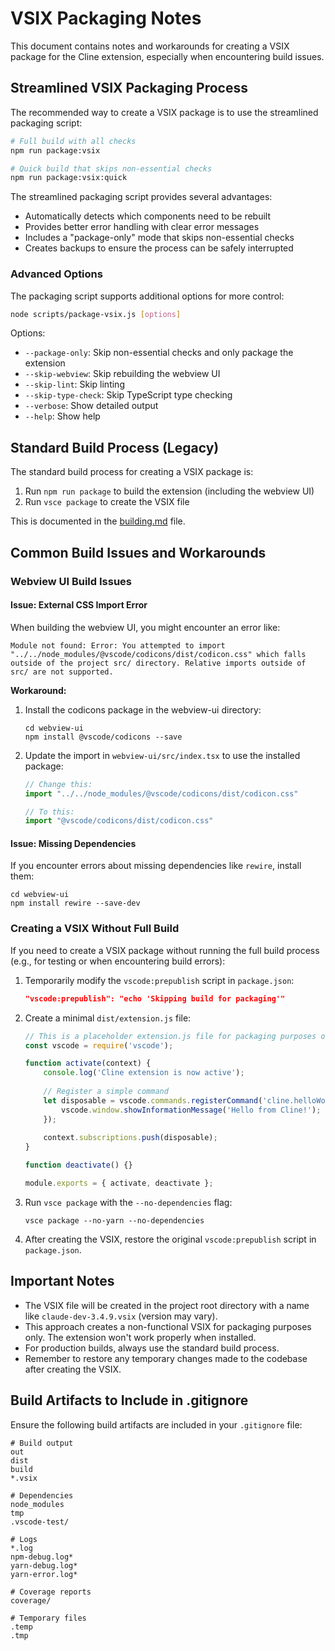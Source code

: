 # VSIX Packaging Notes

This document contains notes and workarounds for creating a VSIX package for the Cline extension, especially when encountering build issues.

## Streamlined VSIX Packaging Process

The recommended way to create a VSIX package is to use the streamlined packaging script:

```bash
# Full build with all checks
npm run package:vsix

# Quick build that skips non-essential checks
npm run package:vsix:quick
```

The streamlined packaging script provides several advantages:
- Automatically detects which components need to be rebuilt
- Provides better error handling with clear error messages
- Includes a "package-only" mode that skips non-essential checks
- Creates backups to ensure the process can be safely interrupted

### Advanced Options

The packaging script supports additional options for more control:

```bash
node scripts/package-vsix.js [options]
```

Options:
- `--package-only`: Skip non-essential checks and only package the extension
- `--skip-webview`: Skip rebuilding the webview UI
- `--skip-lint`: Skip linting
- `--skip-type-check`: Skip TypeScript type checking
- `--verbose`: Show detailed output
- `--help`: Show help

## Standard Build Process (Legacy)

The standard build process for creating a VSIX package is:

1. Run `npm run package` to build the extension (including the webview UI)
2. Run `vsce package` to create the VSIX file

This is documented in the [building.md](./building.md) file.

## Common Build Issues and Workarounds

### Webview UI Build Issues

#### Issue: External CSS Import Error

When building the webview UI, you might encounter an error like:

```
Module not found: Error: You attempted to import "../../node_modules/@vscode/codicons/dist/codicon.css" which falls outside of the project src/ directory. Relative imports outside of src/ are not supported.
```

**Workaround:**
1. Install the codicons package in the webview-ui directory:
   ```
   cd webview-ui
   npm install @vscode/codicons --save
   ```

2. Update the import in `webview-ui/src/index.tsx` to use the installed package:
   ```typescript
   // Change this:
   import "../../node_modules/@vscode/codicons/dist/codicon.css"
   
   // To this:
   import "@vscode/codicons/dist/codicon.css"
   ```

#### Issue: Missing Dependencies

If you encounter errors about missing dependencies like `rewire`, install them:

```
cd webview-ui
npm install rewire --save-dev
```

### Creating a VSIX Without Full Build

If you need to create a VSIX package without running the full build process (e.g., for testing or when encountering build errors):

1. Temporarily modify the `vscode:prepublish` script in `package.json`:
   ```json
   "vscode:prepublish": "echo 'Skipping build for packaging'"
   ```

2. Create a minimal `dist/extension.js` file:
   ```javascript
   // This is a placeholder extension.js file for packaging purposes only
   const vscode = require('vscode');

   function activate(context) {
       console.log('Cline extension is now active');
       
       // Register a simple command
       let disposable = vscode.commands.registerCommand('cline.helloWorld', function () {
           vscode.window.showInformationMessage('Hello from Cline!');
       });
       
       context.subscriptions.push(disposable);
   }

   function deactivate() {}

   module.exports = { activate, deactivate };
   ```

3. Run `vsce package` with the `--no-dependencies` flag:
   ```
   vsce package --no-yarn --no-dependencies
   ```

4. After creating the VSIX, restore the original `vscode:prepublish` script in `package.json`.

## Important Notes

- The VSIX file will be created in the project root directory with a name like `claude-dev-3.4.9.vsix` (version may vary).
- This approach creates a non-functional VSIX for packaging purposes only. The extension won't work properly when installed.
- For production builds, always use the standard build process.
- Remember to restore any temporary changes made to the codebase after creating the VSIX.

## Build Artifacts to Include in .gitignore

Ensure the following build artifacts are included in your `.gitignore` file:

```
# Build output
out
dist
build
*.vsix

# Dependencies
node_modules
tmp
.vscode-test/

# Logs
*.log
npm-debug.log*
yarn-debug.log*
yarn-error.log*

# Coverage reports
coverage/

# Temporary files
.temp
.tmp
